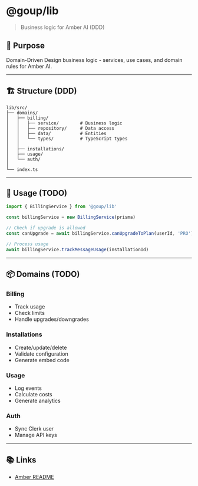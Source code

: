 # @goup/lib

> Business logic for Amber AI (DDD)

## 🎯 Purpose

Domain-Driven Design business logic - services, use cases, and domain rules for Amber AI.

---

## 🏗️ Structure (DDD)

```
lib/src/
├── domains/
│   ├── billing/
│   │   ├── service/        # Business logic
│   │   ├── repository/     # Data access
│   │   ├── data/           # Entities
│   │   └── types/          # TypeScript types
│   │
│   ├── installations/
│   ├── usage/
│   └── auth/
│
└── index.ts
```

---

## 🚀 Usage (TODO)

```typescript
import { BillingService } from '@goup/lib'

const billingService = new BillingService(prisma)

// Check if upgrade is allowed
const canUpgrade = await billingService.canUpgradeToPlan(userId, 'PRO')

// Process usage
await billingService.trackMessageUsage(installationId)
```

---

## 📦 Domains (TODO)

### Billing
- Track usage
- Check limits
- Handle upgrades/downgrades

### Installations
- Create/update/delete
- Validate configuration
- Generate embed code

### Usage
- Log events
- Calculate costs
- Generate analytics

### Auth
- Sync Clerk user
- Manage API keys

---

## 📚 Links

- [Amber README](../README.md)
